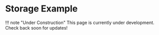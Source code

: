 # Storage Example

!!! note "Under Construction"
    This page is currently under development. Check back soon for updates!
